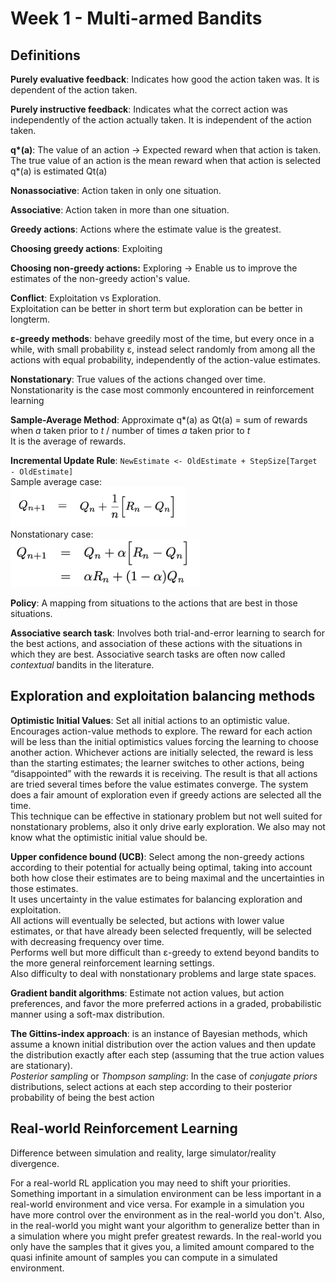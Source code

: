 # Week 1 - Multi-armed Bandits

## Definitions

**Purely evaluative feedback**: Indicates how good the action taken was. It is
dependent of the action taken.

**Purely instructive feedback**: Indicates what the correct action was
independently of the action actually taken. It is independent of the action
taken.

**q\*(a)**: The value of an action -> Expected reward when that action is taken.
The true value of an action is the mean reward when that action is selected
q*(a) is estimated Qt(a)

**Nonassociative**: Action taken in only one situation.

**Associative**: Action taken in more than one situation.

**Greedy actions**: Actions where the estimate value is the greatest.

**Choosing greedy actions**: Exploiting

**Choosing non-greedy actions:** Exploring -> Enable us to improve the estimates
of the non-greedy action's value.

**Conflict**: Exploitation vs Exploration.  
Exploitation can be better in short term but exploration can be better in
longterm.

**ε-greedy methods**: behave greedily most of the time, but every once in a
while, with small probability ε, instead select randomly from among all the
actions with equal probability, independently of the action-value estimates.

**Nonstationary**: True values of the actions changed over time. Nonstationarity
is the case most commonly encountered in reinforcement learning

**Sample-Average Method**: Approximate q\*(a) as Qt(a) = sum of rewards when *a*
taken prior to *t* / number of times *a* taken prior to *t*  
It is the average of rewards.

**Incremental Update Rule**:
`NewEstimate <- OldEstimate + StepSize[Target - OldEstimate]`  
Sample average case:  
<img src="https://github.com/vdouet/Reinforcement-Learning/blob/master/02%20-%20Reinforcement%20Learning%20Specialization%20-%20Alberta%20University%20/Images/IncrementalUpdateRule.png" alt="Update rule"
	title="Update rule" width="281" height="64" />  
Nonstationary case:  
<img src="https://github.com/vdouet/Reinforcement-Learning/blob/master/02%20-%20Reinforcement%20Learning%20Specialization%20-%20Alberta%20University%20/Images/nonstationnaryRule.png" alt="Update rule"
	title="Update rule" width="303" height="76" />  

**Policy**: A mapping from situations to the actions that are best in those
situations.

**Associative search task**: Involves both trial-and-error learning to search
for the best actions, and association of these actions with the situations in
which they are best. Associative search tasks are often now called *contextual*
bandits in the literature.

## Exploration and exploitation balancing methods

**Optimistic Initial Values**: Set all initial actions to an optimistic value.
Encourages action-value methods to explore. The reward for each action will be
less than the initial optimistics values forcing the learning to choose another
action. Whichever actions are initially selected, the reward is less than the
starting estimates; the learner switches to other actions, being “disappointed”
with the rewards it is receiving. The result is that all actions are tried
several times before the value estimates converge. The system does a fair amount
of exploration even if greedy actions are selected all the time.  
This technique can be effective in stationary problem but not well suited for
nonstationary problems, also it only drive early exploration. We also may not
know what the optimistic initial value should be.

**Upper confidence bound (UCB)**:
Select among the non-greedy actions according to their potential for actually
being optimal, taking into account both how close their estimates are to being
maximal and the uncertainties in those estimates.  
It uses uncertainty in the value estimates for balancing exploration and
exploitation.  
All actions will eventually be selected, but actions with lower value estimates,
or that have already been selected frequently, will be selected with decreasing
frequency over time.  
Performs well but more difficult than ε-greedy to extend beyond bandits to the
more general reinforcement learning settings.  
Also difficulty to deal with nonstationary problems and large state spaces.

**Gradient bandit algorithms**: Estimate not action values, but action
preferences, and favor the more preferred actions in a graded, probabilistic
manner using a soft-max distribution.

**The Gittins-index approach**: is an instance of Bayesian methods, which assume
a known initial distribution over the action values and then update the
distribution exactly after each step (assuming that the true action values are
stationary).  
*Posterior sampling* or *Thompson sampling*: In the case of *conjugate priors*
distributions, select actions at each step according to their posterior
probability of being the best action

## Real-world Reinforcement Learning

Difference between simulation and reality, large simulator/reality divergence.

For a real-world RL application you may need to shift your priorities.
Something important in a simulation environment can be less important in a
real-world environment and vice versa. For example in a simulation you have more
control over the environment as in the real-world you don't. Also, in the
real-world you might want your algorithm to generalize better than in a
simulation where you might prefer greatest rewards. In the real-world you only
have the samples that it gives you, a limited amount compared to the quasi
infinite amount of samples you can compute in a simulated environment.
